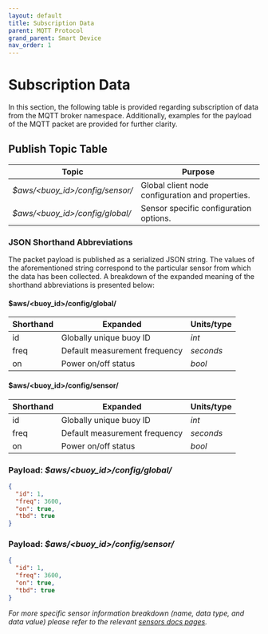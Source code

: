 ```yaml
---
layout: default
title: Subscription Data
parent: MQTT Protocol
grand_parent: Smart Device
nav_order: 1
---
```


# Subscription Data

In this section, the following table is provided  regarding
subscription of data from the MQTT broker namespace. Additionally,
examples for the payload of the MQTT packet are provided for further
clarity.

## Publish Topic Table

| **Topic**                        | **Purpose**                                      |
| -------------------------------  | ------------------------------------------------ |
| *$aws/<buoy_id>/config/sensor/*  | Global client node configuration and properties. |
| *$aws/<buoy_id>/config/global/*  | Sensor specific configuration options.           |


### JSON Shorthand Abbreviations

The packet payload is published as a serialized JSON string. The values
of the aforementioned string correspond to the particular sensor from which
the data has been collected. A breakdown of the expanded meaning of the shorthand
abbreviations is presented below:

#### **$aws/<buoy_id>/config/global/**

| **Shorthand**               | **Expanded**                            | **Units/type**    |
| --------------------------- | --------------------------------------  | ----------------- |
| id                          | Globally unique buoy ID                 | *int*             |
| freq                        | Default measurement frequency           | *seconds*         |
| on                          | Power on/off status                     | *bool*            |

#### **$aws/<buoy_id>/config/sensor/**

| **Shorthand**               | **Expanded**                            | **Units/type**    |
| --------------------------- | --------------------------------------  | ----------------- |
| id                          | Globally unique buoy ID                 | *int*             |
| freq                        | Default measurement frequency           | *seconds*         |
| on                          | Power on/off status                     | *bool*            |

### Payload: *$aws/<buoy_id>/config/global/*

```json
{
  "id": 1,
  "freq": 3600,      
  "on": true,    
  "tbd": true
}
```

### Payload: *$aws/<buoy_id>/config/sensor/*
```json
{
  "id": 1,
  "freq": 3600,
  "on": true,
  "tbd": true
}
```


*For more specific sensor information breakdown (name, data type, and data value) please refer to the relevant [sensors docs pages](https://github.com/just-the-docs/just-the-docs/tree/main/docs/CODE_OF_CONDUCT.md).*